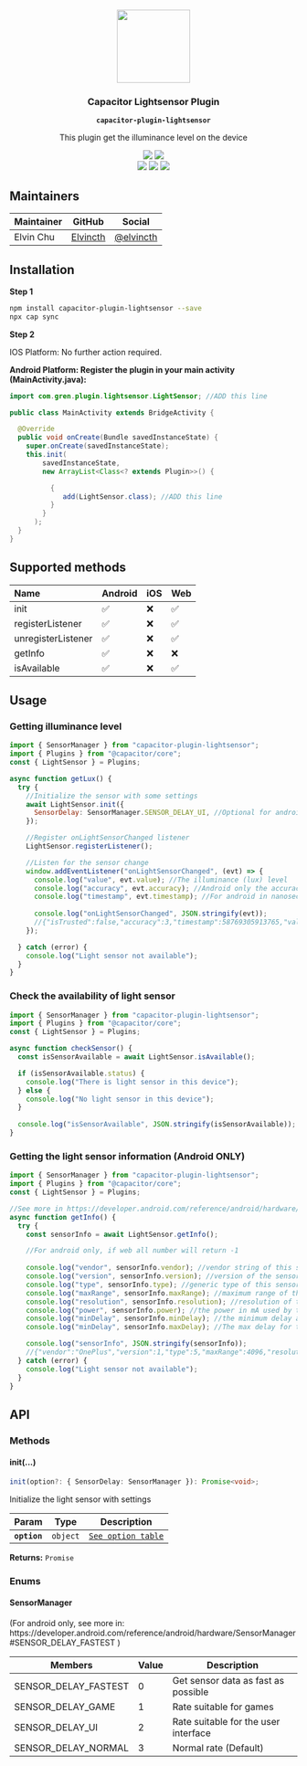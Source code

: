<p align="center"><br><img src="https://i.imgur.com/VbLeXoQ.png" width="128" height="128" /></p>
<h3 align="center">Capacitor Lightsensor Plugin</h3>
<p align="center"><strong><code>capacitor-plugin-lightsensor</code></strong></p>
<p align="center">
This plugin get the illuminance level on the device
</p>

<p align="center">
  <img src="https://img.shields.io/maintenance/yes/2020?style=flat-square" />
  <a href="https://github.com/capacitor-community/example/actions?query=workflow%3A%22CI%22">
  <a href="https://www.npmjs.com/package/capacitor-plugin-lightsensor"><img src="https://img.shields.io/npm/l/capacitor-plugin-lightsensor?style=flat-square" /></a>
<br>
  <a href="https://www.npmjs.com/package/capacitor-plugin-lightsensor"><img src="https://img.shields.io/npm/dw/capacitor-plugin-lightsensor?style=flat-square" /></a>
  <a href="https://www.npmjs.com/package/capacitor-plugin-lightsensor"><img src="https://img.shields.io/npm/v/capacitor-plugin-lightsensor?style=flat-square" /></a>
<!-- ALL-CONTRIBUTORS-BADGE:START - Do not remove or modify this section -->
<a href="#contributors-"><img src="https://img.shields.io/badge/all%20contributors-1-orange?style=flat-square" /></a>
<!-- ALL-CONTRIBUTORS-BADGE:END -->
</p>

## Maintainers

| Maintainer | GitHub | Social |
| -----------| -------| -------|
| Elvin Chu | [Elvincth](https://github.com/elvincth) | [@elvincth](https://twitter.com/elvincth) |

## Installation

<b> Step 1 </b>

```bash
npm install capacitor-plugin-lightsensor --save
npx cap sync
```

<b> Step 2 </b>

IOS Platform: No further action required.

<b>Android Platform: Register the plugin in your main activity (MainActivity.java):</b>

```java
import com.gren.plugin.lightsensor.LightSensor; //ADD this line

public class MainActivity extends BridgeActivity {

  @Override
  public void onCreate(Bundle savedInstanceState) {
    super.onCreate(savedInstanceState);
    this.init(
        savedInstanceState,
        new ArrayList<Class<? extends Plugin>>() {

          {
             add(LightSensor.class); //ADD this line
          }
        }
      );
  }
}
```

<!-- ## Configuration TODO -->



## Supported methods

| Name                | Android | iOS | Web |
| :------------------ | :------ | :-- | :-- |
| init                | ✅      | ❌  | ✅  |
| registerListener    | ✅      | ❌  | ✅  |
| unregisterListener  | ✅      | ❌  | ✅  |
| getInfo             | ✅      | ❌  | ❌  |
| isAvailable         | ✅      | ❌  | ✅  |


## Usage

### Getting illuminance level
```javascript
import { SensorManager } from "capacitor-plugin-lightsensor";
import { Plugins } from "@capacitor/core"; 
const { LightSensor } = Plugins;

async function getLux() {
  try {
    //Initialize the sensor with some settings
    await LightSensor.init({
      SensorDelay: SensorManager.SENSOR_DELAY_UI, //Optional for android only Default is SENSOR_DELAY_NORMAL
    });

    //Register onLightSensorChanged listener
    LightSensor.registerListener();

    //Listen for the sensor change
    window.addEventListener("onLightSensorChanged", (evt) => {
      console.log("value", evt.value); //The illuminance (lux) level 
      console.log("accuracy", evt.accuracy); //Android only the accuracy of this event, for web return -1
      console.log("timestamp", evt.timestamp); //For android in nanoseconds, For web in millisecond
      
      console.log("onLightSensorChanged", JSON.stringify(evt));  
      //{"isTrusted":false,"accuracy":3,"timestamp":58769305913765,"value":281.9115905761719}
    });

  } catch (error) {
    console.log("Light sensor not available");
  }
}
```
### Check the availability of light sensor 
```javascript
import { SensorManager } from "capacitor-plugin-lightsensor";
import { Plugins } from "@capacitor/core"; 
const { LightSensor } = Plugins;

async function checkSensor() {
  const isSensorAvailable = await LightSensor.isAvailable();

  if (isSensorAvailable.status) {
    console.log("There is light sensor in this device");
  } else {
    console.log("No light sensor in this device");
  }
  
  console.log("isSensorAvailable", JSON.stringify(isSensorAvailable)); // {"status":true} or {"status":false}
}

```

### Getting the light sensor information (Android ONLY)
```javascript
import { SensorManager } from "capacitor-plugin-lightsensor";
import { Plugins } from "@capacitor/core"; 
const { LightSensor } = Plugins;

//See more in https://developer.android.com/reference/android/hardware/Sensor#getVendor()
async function getInfo() {
  try {
    const sensorInfo = await LightSensor.getInfo();

    //For android only, if web all number will return -1
    
    console.log("vendor", sensorInfo.vendor); //vendor string of this sensor
    console.log("version", sensorInfo.version); //version of the sensor's module
    console.log("type", sensorInfo.type); //generic type of this sensor
    console.log("maxRange", sensorInfo.maxRange); //maximum range of the sensor in the sensor's unit.
    console.log("resolution", sensorInfo.resolution); //resolution of the sensor in the sensor's unit.
    console.log("power", sensorInfo.power); //the power in mA used by this sensor while in use
    console.log("minDelay", sensorInfo.minDelay); //the minimum delay allowed between two events in microsecond or zero if this sensor only returns a value when the data it's measuring changes.
    console.log("minDelay", sensorInfo.maxDelay); //The max delay for this sensor in microseconds.

    console.log("sensorInfo", JSON.stringify(sensorInfo));
    //{"vendor":"OnePlus","version":1,"type":5,"maxRange":4096,"resolution":1,"power":1.7049999237060547,"minDelay":0,"maxDelay":0}
  } catch (error) {
    console.log("Light sensor not available");
  }
}
```


## API

### Methods

#### init(...)

```typescript
init(option?: { SensorDelay: SensorManager }): Promise<void>;
```

Initialize the light sensor with settings

| Param   | Type    | Description                                        |
|---------|---------|----------------------------------------------------|
| **`option`**   | `object`  | <code><a href="#init">See option table</a></code>  |


**Returns:** <code>Promise</code>


### Enums

#### SensorManager 
<p> (For android only, see more in: https://developer.android.com/reference/android/hardware/SensorManager#SENSOR_DELAY_FASTEST ) </p>
<!-- https://www.tablesgenerator.com/markdown_tables -->

| Members              | Value | Description                                   |
|----------------------|-------|-----------------------------------------------|
| SENSOR_DELAY_FASTEST | 0     | Get sensor data as fast as possible           |
| SENSOR_DELAY_GAME    | 1     | Rate suitable for games                       |
| SENSOR_DELAY_UI      | 2     | Rate suitable for the user interface          |
| SENSOR_DELAY_NORMAL  | 3     | Normal rate (Default)                         |


